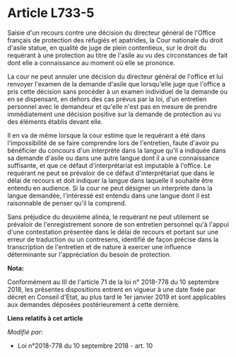 # Article L733-5

Saisie d'un recours contre une décision du directeur général de l'Office français de protection des réfugiés et apatrides, la
Cour nationale du droit d'asile statue, en qualité de juge de plein contentieux, sur le droit du requérant à une protection
au titre de l'asile au vu des circonstances de fait dont elle a connaissance au moment où elle se prononce.

La cour ne peut annuler une décision du directeur général de l'office et lui renvoyer l'examen de la demande d'asile que
lorsqu'elle juge que l'office a pris cette décision sans procéder à un examen individuel de la demande ou en se dispensant,
en dehors des cas prévus par la loi, d'un entretien personnel avec le demandeur et qu'elle n'est pas en mesure de prendre
immédiatement une décision positive sur la demande de protection au vu des éléments établis devant elle.

Il en va de même lorsque la cour estime que le requérant a été dans l'impossibilité de se faire comprendre lors de
l'entretien, faute d'avoir pu bénéficier du concours d'un interprète dans la langue qu'il a indiquée dans sa demande d'asile
ou dans une autre langue dont il a une connaissance suffisante, et que ce défaut d'interprétariat est imputable à l'office.
Le requérant ne peut se prévaloir de ce défaut d'interprétariat que dans le délai de recours et doit indiquer la langue dans
laquelle il souhaite être entendu en audience. Si la cour ne peut désigner un interprète dans la langue demandée, l'intéressé
est entendu dans une langue dont il est raisonnable de penser qu'il la comprend.

Sans préjudice du deuxième alinéa, le requérant ne peut utilement se prévaloir de l'enregistrement sonore de son entretien
personnel qu'à l'appui d'une contestation présentée dans le délai de recours et portant sur une erreur de traduction ou un
contresens, identifié de façon précise dans la transcription de l'entretien et de nature à exercer une influence déterminante
sur l'appréciation du besoin de protection.

**Nota:**

Conformément au III de l'article 71 de la loi n° 2018-778 du 10 septembre 2018, les présentes dispositions entrent en vigueur
à une date fixée par décret en Conseil d'Etat, au plus tard le 1er janvier 2019 et sont applicables aux demandes déposées
postérieurement à cette dernière.

**Liens relatifs à cet article**

_Modifié par_:

  - Loi n°2018-778 du 10 septembre 2018 - art. 10
